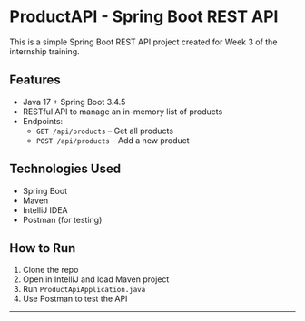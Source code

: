 # ProductAPI - Spring Boot REST API

This is a simple Spring Boot REST API project created for Week 3 of the internship training.

## Features

- Java 17 + Spring Boot 3.4.5
- RESTful API to manage an in-memory list of products
- Endpoints:
  - `GET /api/products` – Get all products
  - `POST /api/products` – Add a new product

## Technologies Used

- Spring Boot
- Maven
- IntelliJ IDEA
- Postman (for testing)

## How to Run

1. Clone the repo
2. Open in IntelliJ and load Maven project
3. Run `ProductApiApplication.java`
4. Use Postman to test the API

---
